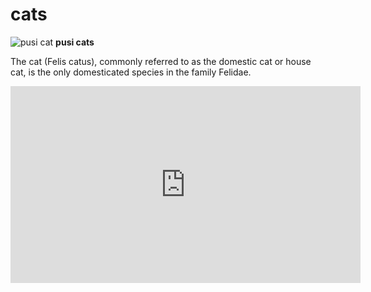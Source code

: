 # cats


![pusi cat](https://www.purina.co.uk/sites/default/files/2023-03/Hero%20Pedigree%20Cats.jpg)
**pusi cats**

The cat (Felis catus), commonly referred to as the domestic cat or house cat, is the only domesticated species in the family Felidae.

<iframe width="560" height="315" src="https://www.youtube.com/embed/V-gWfF-NaiQ?si=-Eo76I9AFL3qLr4p" title="YouTube video player" frameborder="0" allow="accelerometer; autoplay; clipboard-write; encrypted-media; gyroscope; picture-in-picture; web-share" allowfullscreen></iframe>
